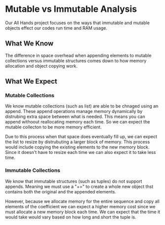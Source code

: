 # Mutable vs Immutable Analysis

Our All Hands project focuses on the ways that immutable and mutable objects effect our codes run time and RAM usage.

## What We Know

The difference in space overhead when appending elements to mutable collections versus immutable structures comes down to how memory allocation and object copying work.

## What We Expect

### Mutable Collections 

We know mutable collections (such as list) are able to be chnaged using an append. These append operations manage memory dynamically by distrubing extra space between what is needed. This means you can append withoout reallocating memory each time. So we can expect the mutable collecton to be more memory efficient. 

Due to this process when that space does eventually fill up, we can expect the list to resize by distrubuting a larger block of memory. This process would include copying the existing elements to the new memory block. Since it doesn't have to resize each time we can also expect it to take less time.

### Immutable Collections

We know that immutable structures (such as tuples) do not support appends. Meaning we must use a "+=" to create a whole new object thst contains both the original and the appended elements. 

However, because we allocate memory for the entire sequence and copy all elements of the coefficient we can expect a higher memory cost since we must allocate a new memory block each time. We can expect that the time it would take would vary based on how long and short the tuple is.

